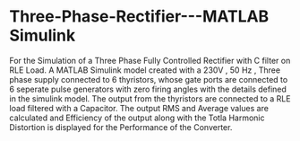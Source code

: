 # Three-Phase-Rectifier---MATLAB Simulink
For the Simulation of a Three Phase Fully Controlled Rectifier with C filter on RLE Load.
A MATLAB Simulink model created with a 230V , 50 Hz , Three phase supply connected to 6 thyristors, whose gate ports are connected to 6 seperate pulse generators with zero firing angles with the details defined in the simulink model.
The output from the thyristors are connected to a RLE load filtered with a Capacitor.
The output RMS and Average values are calculated and Efficiency of the output along with the Totla Harmonic Distortion is displayed for the Performance of the Converter.
